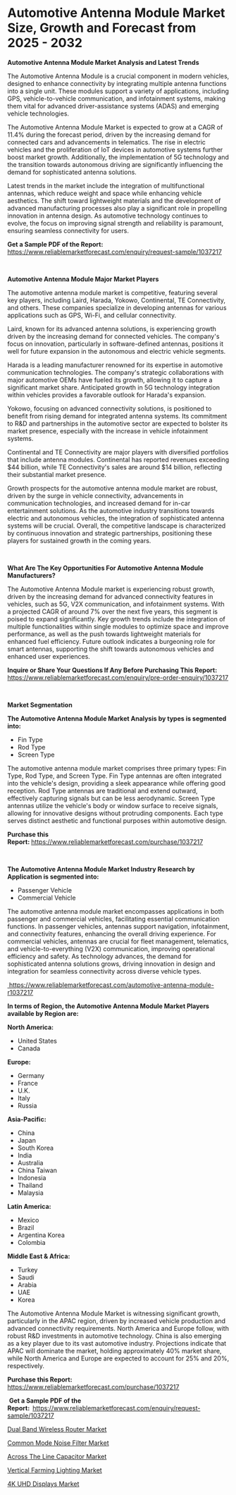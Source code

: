 <p><h1>Automotive Antenna Module Market Size, Growth and Forecast from 2025 - 2032</h1></p><p><strong>Automotive Antenna Module Market Analysis and Latest Trends</strong></p>
<p><p>The Automotive Antenna Module is a crucial component in modern vehicles, designed to enhance connectivity by integrating multiple antenna functions into a single unit. These modules support a variety of applications, including GPS, vehicle-to-vehicle communication, and infotainment systems, making them vital for advanced driver-assistance systems (ADAS) and emerging vehicle technologies.</p><p>The Automotive Antenna Module Market is expected to grow at a CAGR of 11.4% during the forecast period, driven by the increasing demand for connected cars and advancements in telematics. The rise in electric vehicles and the proliferation of IoT devices in automotive systems further boost market growth. Additionally, the implementation of 5G technology and the transition towards autonomous driving are significantly influencing the demand for sophisticated antenna solutions.</p><p>Latest trends in the market include the integration of multifunctional antennas, which reduce weight and space while enhancing vehicle aesthetics. The shift toward lightweight materials and the development of advanced manufacturing processes also play a significant role in propelling innovation in antenna design. As automotive technology continues to evolve, the focus on improving signal strength and reliability is paramount, ensuring seamless connectivity for users.</p></p>
<p><strong>Get a Sample PDF of the Report:&nbsp;</strong> <a href="https://www.reliablemarketforecast.com/enquiry/request-sample/1037217?utm_campaign=1130&utm_medium=2&utm_source=Github&utm_content=ia&utm_term=06042025&utm_id=automotive-antenna-module">https://www.reliablemarketforecast.com/enquiry/request-sample/1037217</a></p>
<p>&nbsp;</p>
<p><strong>Automotive Antenna Module Major Market Players</strong></p>
<p><p>The automotive antenna module market is competitive, featuring several key players, including Laird, Harada, Yokowo, Continental, TE Connectivity, and others. These companies specialize in developing antennas for various applications such as GPS, Wi-Fi, and cellular connectivity.</p><p>Laird, known for its advanced antenna solutions, is experiencing growth driven by the increasing demand for connected vehicles. The company's focus on innovation, particularly in software-defined antennas, positions it well for future expansion in the autonomous and electric vehicle segments.</p><p>Harada is a leading manufacturer renowned for its expertise in automotive communication technologies. The company's strategic collaborations with major automotive OEMs have fueled its growth, allowing it to capture a significant market share. Anticipated growth in 5G technology integration within vehicles provides a favorable outlook for Harada's expansion.</p><p>Yokowo, focusing on advanced connectivity solutions, is positioned to benefit from rising demand for integrated antenna systems. Its commitment to R&D and partnerships in the automotive sector are expected to bolster its market presence, especially with the increase in vehicle infotainment systems.</p><p>Continental and TE Connectivity are major players with diversified portfolios that include antenna modules. Continental has reported revenues exceeding $44 billion, while TE Connectivity's sales are around $14 billion, reflecting their substantial market presence.</p><p>Growth prospects for the automotive antenna module market are robust, driven by the surge in vehicle connectivity, advancements in communication technologies, and increased demand for in-car entertainment solutions. As the automotive industry transitions towards electric and autonomous vehicles, the integration of sophisticated antenna systems will be crucial. Overall, the competitive landscape is characterized by continuous innovation and strategic partnerships, positioning these players for sustained growth in the coming years.</p></p>
<p>&nbsp;</p>
<p><strong>What Are The Key Opportunities For Automotive Antenna Module Manufacturers?</strong></p>
<p><p>The Automotive Antenna Module market is experiencing robust growth, driven by the increasing demand for advanced connectivity features in vehicles, such as 5G, V2X communication, and infotainment systems. With a projected CAGR of around 7% over the next five years, this segment is poised to expand significantly. Key growth trends include the integration of multiple functionalities within single modules to optimize space and improve performance, as well as the push towards lightweight materials for enhanced fuel efficiency. Future outlook indicates a burgeoning role for smart antennas, supporting the shift towards autonomous vehicles and enhanced user experiences.</p></p>
<p><strong>Inquire or Share Your Questions If Any Before Purchasing This Report:</strong> <a href="https://www.reliablemarketforecast.com/enquiry/pre-order-enquiry/1037217?utm_campaign=1130&utm_medium=2&utm_source=Github&utm_content=ia&utm_term=06042025&utm_id=automotive-antenna-module">https://www.reliablemarketforecast.com/enquiry/pre-order-enquiry/1037217</a></p>
<p>&nbsp;</p>
<p><strong>Market Segmentation</strong></p>
<p><strong>The Automotive Antenna Module Market Analysis by types is segmented into:</strong></p>
<p><ul><li>Fin Type</li><li>Rod Type</li><li>Screen Type</li></ul></p>
<p><p>The automotive antenna module market comprises three primary types: Fin Type, Rod Type, and Screen Type. Fin Type antennas are often integrated into the vehicle's design, providing a sleek appearance while offering good reception. Rod Type antennas are traditional and extend outward, effectively capturing signals but can be less aerodynamic. Screen Type antennas utilize the vehicle's body or window surface to receive signals, allowing for innovative designs without protruding components. Each type serves distinct aesthetic and functional purposes within automotive design.</p></p>
<p><strong>Purchase this Report:&nbsp;</strong><a href="https://www.reliablemarketforecast.com/purchase/1037217?utm_campaign=1130&utm_medium=2&utm_source=Github&utm_content=ia&utm_term=06042025&utm_id=automotive-antenna-module">https://www.reliablemarketforecast.com/purchase/1037217</a></p>
<p>&nbsp;</p>
<p><strong>The Automotive Antenna Module Market Industry Research by Application is segmented into:</strong></p>
<p><ul><li>Passenger Vehicle</li><li>Commercial Vehicle</li></ul></p>
<p><p>The automotive antenna module market encompasses applications in both passenger and commercial vehicles, facilitating essential communication functions. In passenger vehicles, antennas support navigation, infotainment, and connectivity features, enhancing the overall driving experience. For commercial vehicles, antennas are crucial for fleet management, telematics, and vehicle-to-everything (V2X) communication, improving operational efficiency and safety. As technology advances, the demand for sophisticated antenna solutions grows, driving innovation in design and integration for seamless connectivity across diverse vehicle types.</p></p>
<p><a href="https://www.reliablemarketforecast.com/automotive-antenna-module-r1037217?utm_campaign=1130&utm_medium=2&utm_source=Github&utm_content=ia&utm_term=06042025&utm_id=automotive-antenna-module">&nbsp;https://www.reliablemarketforecast.com/automotive-antenna-module-r1037217</a></p>
<p><strong>In terms of Region, the Automotive Antenna Module Market Players available by Region are:</strong></p>
<p>
    <p> <strong> North America: </strong>
        <ul>
            <li>United States</li>
            <li>Canada</li>
        </ul>
        </p> 
    <p> <strong> Europe: </strong>
        <ul>
            <li>Germany</li>
            <li>France</li>
            <li>U.K.</li>
            <li>Italy</li>
            <li>Russia</li>
        </ul>
        </p> 
    <p> <strong> Asia-Pacific: </strong>
        <ul>
            <li>China</li>
            <li>Japan</li>
            <li>South Korea</li>
            <li>India</li>
            <li>Australia</li>
            <li>China Taiwan</li>
            <li>Indonesia</li>
            <li>Thailand</li>
            <li>Malaysia</li>
        </ul>
        </p> 
    <p> <strong> Latin America: </strong>
        <ul>
            <li>Mexico</li>
            <li>Brazil</li>
            <li>Argentina Korea</li>
            <li>Colombia</li>
        </ul>
        </p> 
    <p> <strong> Middle East & Africa: </strong>
        <ul>
            <li>Turkey</li>
            <li>Saudi</li>
            <li>Arabia</li>
            <li>UAE</li>
            <li>Korea</li>
        </ul>
    </p>
    </p>
<p><p>The Automotive Antenna Module Market is witnessing significant growth, particularly in the APAC region, driven by increased vehicle production and advanced connectivity requirements. North America and Europe follow, with robust R&D investments in automotive technology. China is also emerging as a key player due to its vast automotive industry. Projections indicate that APAC will dominate the market, holding approximately 40% market share, while North America and Europe are expected to account for 25% and 20%, respectively.</p></p>
<p><strong>Purchase this Report: </strong><a href="https://www.reliablemarketforecast.com/purchase/1037217?utm_campaign=1130&utm_medium=2&utm_source=Github&utm_content=ia&utm_term=06042025&utm_id=automotive-antenna-module">https://www.reliablemarketforecast.com/purchase/1037217</a></p>
<p>&nbsp;<strong>Get a Sample PDF of the Report:&nbsp;&nbsp;</strong><a href="https://www.reliablemarketforecast.com/enquiry/request-sample/1037217?utm_campaign=1130&utm_medium=2&utm_source=Github&utm_content=ia&utm_term=06042025&utm_id=automotive-antenna-module">https://www.reliablemarketforecast.com/enquiry/request-sample/1037217</a></p>
<p><strong></strong></p>
<p><p><a href="https://github.com/geresalgieaz/Market-Research-Report-List-1/blob/main/dual-band-wireless-router-market.md?utm_campaign=1130&utm_medium=2&utm_source=Github&utm_content=ia&utm_term=06042025&utm_id=automotive-antenna-module">Dual Band Wireless Router Market</a></p><p><a href="https://github.com/dickstoscopg/Market-Research-Report-List-1/blob/main/common-mode-noise-filter-market.md?utm_campaign=1130&utm_medium=2&utm_source=Github&utm_content=ia&utm_term=06042025&utm_id=automotive-antenna-module">Common Mode Noise Filter Market</a></p><p><a href="https://github.com/sibellanikmn/Market-Research-Report-List-1/blob/main/across-the-line-capacitor-market.md?utm_campaign=1130&utm_medium=2&utm_source=Github&utm_content=ia&utm_term=06042025&utm_id=automotive-antenna-module">Across The Line Capacitor Market</a></p><p><a href="https://github.com/ceranamaduvq/Market-Research-Report-List-1/blob/main/vertical-farming-lighting-market.md?utm_campaign=1130&utm_medium=2&utm_source=Github&utm_content=ia&utm_term=06042025&utm_id=automotive-antenna-module">Vertical Farming Lighting Market</a></p><p><a href="https://github.com/heeildannas/Market-Research-Report-List-1/blob/main/4k-uhd-displays-market.md?utm_campaign=1130&utm_medium=2&utm_source=Github&utm_content=ia&utm_term=06042025&utm_id=automotive-antenna-module">4K UHD Displays Market</a></p></p>